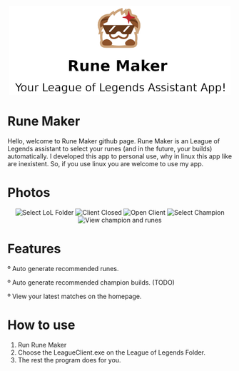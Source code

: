 <p align="center">
  <img src="https://raw.githubusercontent.com/duduisonfire/rune-maker/master/repo-logo.png" alt="Logo" height=200>
</p>

# Rune Maker
Hello, welcome to Rune Maker github page. Rune Maker is an League of Legends assistant
to select your runes (and in the future, your builds) automatically. I developed this app
to personal use, why in linux this app like are inexistent. So, if you use linux you are
welcome to use my app.

# Photos
<p align="center">
  <img src="https://imageupload.io/ib/5X5ryppsrl9dqhy_1698138530.png" alt="Select LoL Folder" width=400>
  <img src="https://imageupload.io/ib/CEYz9Jx04IkwUNJ_1698138530.png" alt="Client Closed" width=400>
  <img src="https://i.ibb.co/0VSpgNv/Screenshot-from-2023-11-05-16-36-07.png" alt="Open Client" width=400>
  <img src="https://imageupload.io/ib/btEGtxINxZZMdXH_1698138529.png" alt="Select Champion" width=400>
  <img src="https://user-images.githubusercontent.com/37435869/279866860-076fd1ba-1b23-46d1-b5da-770d2668309e.png" alt="View champion and runes" width=400>
</p>

# Features
º Auto generate recommended runes.

º Auto generate recommended champion builds. (TODO)

º View your latest matches on the homepage.

# How to use
1. Run Rune Maker
2. Choose the LeagueClient.exe on the League of Legends Folder.
3. The rest the program does for you.
